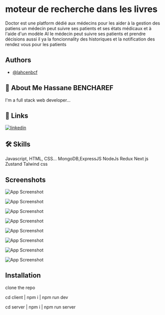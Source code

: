 
# moteur de recherche dans les livres

Doctor est une platform dédié aux médecins pour les aider à la gestion des patiens
un médecin peut suivre ses patients et ses états médicaux et à l'aide d'un modèle AI le médecin peut suivre ses patients et prendre décisions
aussi il ya la foncionnality des historiques et la notification des rendez vous pour les patients



## Authors

- [@lahcenbcf](https://www.github.com/lahcenbcf)


## 🚀 About Me Hassane BENCHAREF
I'm a full stack web developer...


## 🔗 Links
[![linkedin](https://www.linkedin.com/in/hassane-bencharef-2b2667248/?lipi=urn%3Ali%3Apage%3Ad_flagship3_feed%3B98SqTONmQne4K7jT%2BPclpg%3D%3D)](https://www.linkedin.com/)



## 🛠 Skills
Javascript, HTML, CSS...
MongoDB,ExpressJS
NodeJs
Redux
Next js 
Zustand
Talwind css

## Screenshots

![App Screenshot](https://private-user-images.githubusercontent.com/107793995/306098953-39bf9f49-345e-4748-8128-0005769263b2.png?jwt=eyJhbGciOiJIUzI1NiIsInR5cCI6IkpXVCJ9.eyJpc3MiOiJnaXRodWIuY29tIiwiYXVkIjoicmF3LmdpdGh1YnVzZXJjb250ZW50LmNvbSIsImtleSI6ImtleTUiLCJleHAiOjE3MDgzODkzOTYsIm5iZiI6MTcwODM4OTA5NiwicGF0aCI6Ii8xMDc3OTM5OTUvMzA2MDk4OTUzLTM5YmY5ZjQ5LTM0NWUtNDc0OC04MTI4LTAwMDU3NjkyNjNiMi5wbmc_WC1BbXotQWxnb3JpdGhtPUFXUzQtSE1BQy1TSEEyNTYmWC1BbXotQ3JlZGVudGlhbD1BS0lBVkNPRFlMU0E1M1BRSzRaQSUyRjIwMjQwMjIwJTJGdXMtZWFzdC0xJTJGczMlMkZhd3M0X3JlcXVlc3QmWC1BbXotRGF0ZT0yMDI0MDIyMFQwMDMxMzZaJlgtQW16LUV4cGlyZXM9MzAwJlgtQW16LVNpZ25hdHVyZT04YzBhNzYzNjc1ZmE0NjRhYWU3MWYyYThiMTA3ZjUwOTQzZTM0ZmFlN2YxNTkzNTk2YzA5M2JlOGE5MGEwYzUyJlgtQW16LVNpZ25lZEhlYWRlcnM9aG9zdCZhY3Rvcl9pZD0wJmtleV9pZD0wJnJlcG9faWQ9MCJ9._FzTo2ypQrl4neAv8qF1GXIo4_xrO1Amj8B9KaRkcZM)

![App Screenshot](https://private-user-images.githubusercontent.com/107793995/306098964-e441e37f-e359-4f7e-abc0-ddbf3c3a3437.png?jwt=eyJhbGciOiJIUzI1NiIsInR5cCI6IkpXVCJ9.eyJpc3MiOiJnaXRodWIuY29tIiwiYXVkIjoicmF3LmdpdGh1YnVzZXJjb250ZW50LmNvbSIsImtleSI6ImtleTUiLCJleHAiOjE3MDgzODkzOTYsIm5iZiI6MTcwODM4OTA5NiwicGF0aCI6Ii8xMDc3OTM5OTUvMzA2MDk4OTY0LWU0NDFlMzdmLWUzNTktNGY3ZS1hYmMwLWRkYmYzYzNhMzQzNy5wbmc_WC1BbXotQWxnb3JpdGhtPUFXUzQtSE1BQy1TSEEyNTYmWC1BbXotQ3JlZGVudGlhbD1BS0lBVkNPRFlMU0E1M1BRSzRaQSUyRjIwMjQwMjIwJTJGdXMtZWFzdC0xJTJGczMlMkZhd3M0X3JlcXVlc3QmWC1BbXotRGF0ZT0yMDI0MDIyMFQwMDMxMzZaJlgtQW16LUV4cGlyZXM9MzAwJlgtQW16LVNpZ25hdHVyZT1jNzdlNDA5OWIyYjdhYjFiMzhiNjk5OTZlOTc3NzVjYWExYTA1YWMyZWFjMTdlZGQ2ODJkYzIzNmY2ZGUyMDIwJlgtQW16LVNpZ25lZEhlYWRlcnM9aG9zdCZhY3Rvcl9pZD0wJmtleV9pZD0wJnJlcG9faWQ9MCJ9.KVuDSVA46sC7LMH33HMtdo2RTSC7VMZYdsIq9ayrKQo)


![App Screenshot](https://private-user-images.githubusercontent.com/107793995/306098964-e441e37f-e359-4f7e-abc0-ddbf3c3a3437.png?jwt=eyJhbGciOiJIUzI1NiIsInR5cCI6IkpXVCJ9.eyJpc3MiOiJnaXRodWIuY29tIiwiYXVkIjoicmF3LmdpdGh1YnVzZXJjb250ZW50LmNvbSIsImtleSI6ImtleTUiLCJleHAiOjE3MDgzODkzOTYsIm5iZiI6MTcwODM4OTA5NiwicGF0aCI6Ii8xMDc3OTM5OTUvMzA2MDk4OTY0LWU0NDFlMzdmLWUzNTktNGY3ZS1hYmMwLWRkYmYzYzNhMzQzNy5wbmc_WC1BbXotQWxnb3JpdGhtPUFXUzQtSE1BQy1TSEEyNTYmWC1BbXotQ3JlZGVudGlhbD1BS0lBVkNPRFlMU0E1M1BRSzRaQSUyRjIwMjQwMjIwJTJGdXMtZWFzdC0xJTJGczMlMkZhd3M0X3JlcXVlc3QmWC1BbXotRGF0ZT0yMDI0MDIyMFQwMDMxMzZaJlgtQW16LUV4cGlyZXM9MzAwJlgtQW16LVNpZ25hdHVyZT1jNzdlNDA5OWIyYjdhYjFiMzhiNjk5OTZlOTc3NzVjYWExYTA1YWMyZWFjMTdlZGQ2ODJkYzIzNmY2ZGUyMDIwJlgtQW16LVNpZ25lZEhlYWRlcnM9aG9zdCZhY3Rvcl9pZD0wJmtleV9pZD0wJnJlcG9faWQ9MCJ9.KVuDSVA46sC7LMH33HMtdo2RTSC7VMZYdsIq9ayrKQo)



![App Screenshot](https://private-user-images.githubusercontent.com/107793995/306098967-7a58f64c-ca4f-4764-959e-83d7f281f94b.png?jwt=eyJhbGciOiJIUzI1NiIsInR5cCI6IkpXVCJ9.eyJpc3MiOiJnaXRodWIuY29tIiwiYXVkIjoicmF3LmdpdGh1YnVzZXJjb250ZW50LmNvbSIsImtleSI6ImtleTUiLCJleHAiOjE3MDgzODk0NTEsIm5iZiI6MTcwODM4OTE1MSwicGF0aCI6Ii8xMDc3OTM5OTUvMzA2MDk4OTY3LTdhNThmNjRjLWNhNGYtNDc2NC05NTllLTgzZDdmMjgxZjk0Yi5wbmc_WC1BbXotQWxnb3JpdGhtPUFXUzQtSE1BQy1TSEEyNTYmWC1BbXotQ3JlZGVudGlhbD1BS0lBVkNPRFlMU0E1M1BRSzRaQSUyRjIwMjQwMjIwJTJGdXMtZWFzdC0xJTJGczMlMkZhd3M0X3JlcXVlc3QmWC1BbXotRGF0ZT0yMDI0MDIyMFQwMDMyMzFaJlgtQW16LUV4cGlyZXM9MzAwJlgtQW16LVNpZ25hdHVyZT00OTlhNjI3MGVhZmY0ZDk3M2UwNTRkZDY3N2VhMDBjNWJiMmI0OGJhMTZkM2FlY2QzYzEwYWM4ODAwYjA3ZWU5JlgtQW16LVNpZ25lZEhlYWRlcnM9aG9zdCZhY3Rvcl9pZD0wJmtleV9pZD0wJnJlcG9faWQ9MCJ9.yxjyO5o2c7d-zbqtlUgOL9JjVJFet04YmjQ1zSfS6Os)



![App Screenshot](https://private-user-images.githubusercontent.com/107793995/306098981-6fd55aa9-5bce-4dd0-8c3f-e4a1a2a9909c.png?jwt=eyJhbGciOiJIUzI1NiIsInR5cCI6IkpXVCJ9.eyJpc3MiOiJnaXRodWIuY29tIiwiYXVkIjoicmF3LmdpdGh1YnVzZXJjb250ZW50LmNvbSIsImtleSI6ImtleTUiLCJleHAiOjE3MDgzODk0NTEsIm5iZiI6MTcwODM4OTE1MSwicGF0aCI6Ii8xMDc3OTM5OTUvMzA2MDk4OTgxLTZmZDU1YWE5LTViY2UtNGRkMC04YzNmLWU0YTFhMmE5OTA5Yy5wbmc_WC1BbXotQWxnb3JpdGhtPUFXUzQtSE1BQy1TSEEyNTYmWC1BbXotQ3JlZGVudGlhbD1BS0lBVkNPRFlMU0E1M1BRSzRaQSUyRjIwMjQwMjIwJTJGdXMtZWFzdC0xJTJGczMlMkZhd3M0X3JlcXVlc3QmWC1BbXotRGF0ZT0yMDI0MDIyMFQwMDMyMzFaJlgtQW16LUV4cGlyZXM9MzAwJlgtQW16LVNpZ25hdHVyZT1hNDhiMzkwMDg4NWQzZjk1OWFiZjg1OTc4ZWQyYjk0MjU5YTBjZDgxMWE4ZmFlOWJhZGRmYTRiMWQwNWNkZjI3JlgtQW16LVNpZ25lZEhlYWRlcnM9aG9zdCZhY3Rvcl9pZD0wJmtleV9pZD0wJnJlcG9faWQ9MCJ9.PGOHgHedxzaWAETTWyx6jToXdQ5ohyTIJMqfWi2LnbA)

![App Screenshot](https://private-user-images.githubusercontent.com/107793995/306098990-a85b76b1-0e10-41e4-8e62-708659eee3fb.png?jwt=eyJhbGciOiJIUzI1NiIsInR5cCI6IkpXVCJ9.eyJpc3MiOiJnaXRodWIuY29tIiwiYXVkIjoicmF3LmdpdGh1YnVzZXJjb250ZW50LmNvbSIsImtleSI6ImtleTUiLCJleHAiOjE3MDgzODk0NTEsIm5iZiI6MTcwODM4OTE1MSwicGF0aCI6Ii8xMDc3OTM5OTUvMzA2MDk4OTkwLWE4NWI3NmIxLTBlMTAtNDFlNC04ZTYyLTcwODY1OWVlZTNmYi5wbmc_WC1BbXotQWxnb3JpdGhtPUFXUzQtSE1BQy1TSEEyNTYmWC1BbXotQ3JlZGVudGlhbD1BS0lBVkNPRFlMU0E1M1BRSzRaQSUyRjIwMjQwMjIwJTJGdXMtZWFzdC0xJTJGczMlMkZhd3M0X3JlcXVlc3QmWC1BbXotRGF0ZT0yMDI0MDIyMFQwMDMyMzFaJlgtQW16LUV4cGlyZXM9MzAwJlgtQW16LVNpZ25hdHVyZT01ODdiNmJhYzBhZDdjY2IxM2ExYjFiM2M4ODFjODE5YzQ0NTkzODY3ZmM5YTAzYmVmYjc0NjY4MjBjYzBlMGJlJlgtQW16LVNpZ25lZEhlYWRlcnM9aG9zdCZhY3Rvcl9pZD0wJmtleV9pZD0wJnJlcG9faWQ9MCJ9.RXaaTN8RRFV7hn9ABSzPVm34tNT5BiaBfkfJG16nnOM)

![App Screenshot](https://private-user-images.githubusercontent.com/107793995/306098992-f7e674ce-7d38-48a8-924d-17f233e200bf.png?jwt=eyJhbGciOiJIUzI1NiIsInR5cCI6IkpXVCJ9.eyJpc3MiOiJnaXRodWIuY29tIiwiYXVkIjoicmF3LmdpdGh1YnVzZXJjb250ZW50LmNvbSIsImtleSI6ImtleTUiLCJleHAiOjE3MDgzODk0NTEsIm5iZiI6MTcwODM4OTE1MSwicGF0aCI6Ii8xMDc3OTM5OTUvMzA2MDk4OTkyLWY3ZTY3NGNlLTdkMzgtNDhhOC05MjRkLTE3ZjIzM2UyMDBiZi5wbmc_WC1BbXotQWxnb3JpdGhtPUFXUzQtSE1BQy1TSEEyNTYmWC1BbXotQ3JlZGVudGlhbD1BS0lBVkNPRFlMU0E1M1BRSzRaQSUyRjIwMjQwMjIwJTJGdXMtZWFzdC0xJTJGczMlMkZhd3M0X3JlcXVlc3QmWC1BbXotRGF0ZT0yMDI0MDIyMFQwMDMyMzFaJlgtQW16LUV4cGlyZXM9MzAwJlgtQW16LVNpZ25hdHVyZT1jMjlkODg4OTQxZTFiNWIwNjc4NGM3MzM5NzVlNDY0MjhhMTVhOThjYjY5NDlmZGI5YjFkZmEyYmI5MTAxNjM1JlgtQW16LVNpZ25lZEhlYWRlcnM9aG9zdCZhY3Rvcl9pZD0wJmtleV9pZD0wJnJlcG9faWQ9MCJ9.b8uoFFy5Oe1apsFnsHpFW3WCNurG4bWUgUhI-ysfaFI)

![App Screenshot](https://private-user-images.githubusercontent.com/107793995/306098994-bec680a4-63f7-426d-9fb0-2600a22ea2d6.png?jwt=eyJhbGciOiJIUzI1NiIsInR5cCI6IkpXVCJ9.eyJpc3MiOiJnaXRodWIuY29tIiwiYXVkIjoicmF3LmdpdGh1YnVzZXJjb250ZW50LmNvbSIsImtleSI6ImtleTUiLCJleHAiOjE3MDgzODk0NTEsIm5iZiI6MTcwODM4OTE1MSwicGF0aCI6Ii8xMDc3OTM5OTUvMzA2MDk4OTk0LWJlYzY4MGE0LTYzZjctNDI2ZC05ZmIwLTI2MDBhMjJlYTJkNi5wbmc_WC1BbXotQWxnb3JpdGhtPUFXUzQtSE1BQy1TSEEyNTYmWC1BbXotQ3JlZGVudGlhbD1BS0lBVkNPRFlMU0E1M1BRSzRaQSUyRjIwMjQwMjIwJTJGdXMtZWFzdC0xJTJGczMlMkZhd3M0X3JlcXVlc3QmWC1BbXotRGF0ZT0yMDI0MDIyMFQwMDMyMzFaJlgtQW16LUV4cGlyZXM9MzAwJlgtQW16LVNpZ25hdHVyZT1lYzYyMTBiYWU4MzRiNDRlYjk4MjEyOWI3OGQxZmYxODAyM2I4ZWFjZGYxNmNjOTQxOWI3YmMzZDQ3MmFlYjk0JlgtQW16LVNpZ25lZEhlYWRlcnM9aG9zdCZhY3Rvcl9pZD0wJmtleV9pZD0wJnJlcG9faWQ9MCJ9.TsmL7ztMauofmyS6ElWkQowTKPerEyW5SZuKUBNOenA)


## Installation

clone the repo

cd client | npm i | npm run dev

cd server | npm i | npm run server

